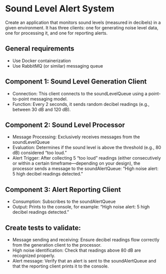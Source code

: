 # Sound Level Alert System

Create an application that monitors sound levels (measured in decibels) in a given environment. It has three clients: one for generating noise level data, one for processing it, and one for reporting alerts.

## General requirements
- Use Docker containerization
- Use RabbitMQ (or similar) messaging queue


## Component 1: Sound Level Generation Client
- Connection: This client connects to the soundLevelQueue using a point-to-point messaging model.
- Function: Every 2 seconds, it sends random decibel readings (e.g., between 30 dB and 120 dB).

## Component 2: Sound Level Processor
- Message Processing: Exclusively receives messages from the soundLevelQueue
- Evaluation: Determines if the sound level is above the threshold (e.g., 80 dB) considered “too loud.”
- Alert Trigger: After collecting 5 “too loud” readings (either consecutively or within a certain timeframe—depending on your design), the processor sends a message to the soundAlertQueue: “High noise alert: 5 high decibel readings detected.”

## Component 3: Alert Reporting Client
- Consumption: Subscribes to the soundAlertQueue
- Output: Prints to the console, for example: “High noise alert: 5 high decibel readings detected.”

## Create tests to validate:
- Message sending and receiving: Ensure decibel readings flow correctly from the generation client to the processor.
- High noise identification: Check that readings above 80 dB are recognized properly.
- Alert message: Verify that an alert is sent to the soundAlertQueue and that the reporting client prints it to the console.

